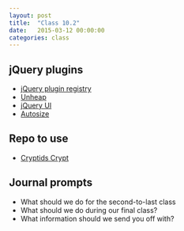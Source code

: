 ```yaml
---
layout: post
title:  "Class 10.2"
date:   2015-03-12 00:00:00
categories: class
---
```


## jQuery plugins

* [jQuery plugin registry](http://plugins.jquery.com/)
* [Unheap](http://www.unheap.com/)
* [jQuery UI](http://jqueryui.com/)
* [Autosize](http://www.jacklmoore.com/autosize/)

## Repo to use

* [Cryptids Crypt](https://github.com/tsl-html-css/Cryptids/tree/styled)

## Journal prompts

* What should we do for the second-to-last class
* What should we do during our final class?
* What information should we send you off with?

